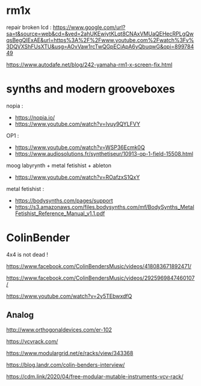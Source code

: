 # rm1x

repair broken lcd : https://www.google.com/url?sa=t&source=web&cd=&ved=2ahUKEwiytKLqt8CNAxVMUaQEHecRPLgQwqsBegQIExAE&url=https%3A%2F%2Fwww.youtube.com%2Fwatch%3Fv%3DQVXShFUsXTU&usg=AOvVaw1rcTwQGpECiApA6yQbuqwG&opi=89978449

https://www.autodafe.net/blog/242-yamaha-rm1-x-screen-fix.html

# synths and modern grooveboxes 
nopia :
- https://nopia.io/
- https://www.youtube.com/watch?v=Ivuy9QYLFVY

OP1 : 
- https://www.youtube.com/watch?v=WSP36Ecmk0Q
- https://www.audiosolutions.fr/synthetiseur/10913-op-1-field-15508.html

moog labyrynth + metal fetishist + ableton
- https://www.youtube.com/watch?v=ROafzxS1QxY

metal fetishist : 
- https://bodysynths.com/pages/support
- https://s3.amazonaws.com/files.bodysynths.com/mf/BodySynths_MetalFetishist_Reference_Manual_v1.1.pdf



# ColinBender

4x4 is not dead !

https://www.facebook.com/ColinBendersMusic/videos/418083671892471/

https://www.facebook.com/ColinBendersMusic/videos/2925969847460107/

https://www.youtube.com/watch?v=2y5TEbwxdfQ

## Analog

http://www.orthogonaldevices.com/er-102

https://vcvrack.com/

https://www.modulargrid.net/e/racks/view/343368

https://blog.landr.com/colin-benders-interview/

https://cdm.link/2020/04/free-modular-mutable-instruments-vcv-rack/
